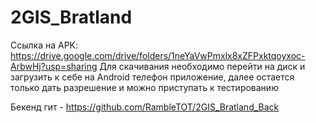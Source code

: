 # 2GIS_Bratland

Ссылка на APK: https://drive.google.com/drive/folders/1neYaVwPmxlx8xZFPxktqoyxoc-ArbwHj?usp=sharing 
Для скачивания необходимо перейти на диск и загрузить к себе на Android телефон приложение, далее остается только дать разрешение и можно приступать к тестированию 

Бекенд гит - https://github.com/RambleTOT/2GIS_Bratland_Back
